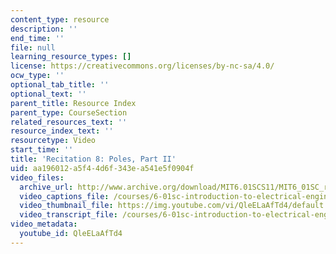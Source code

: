 ```yaml
---
content_type: resource
description: ''
end_time: ''
file: null
learning_resource_types: []
license: https://creativecommons.org/licenses/by-nc-sa/4.0/
ocw_type: ''
optional_tab_title: ''
optional_text: ''
parent_title: Resource Index
parent_type: CourseSection
related_resources_text: ''
resource_index_text: ''
resourcetype: Video
start_time: ''
title: 'Recitation 8: Poles, Part II'
uid: aa196012-a5f4-4d6f-343e-a541e5f0904f
video_files:
  archive_url: http://www.archive.org/download/MIT6.01SCS11/MIT6_01SC_rec8_300k.mp4
  video_captions_file: /courses/6-01sc-introduction-to-electrical-engineering-and-computer-science-i-spring-2011/7fbb4bddddcb5b319b6f3f0eaf398fa0_QleELaAfTd4.vtt
  video_thumbnail_file: https://img.youtube.com/vi/QleELaAfTd4/default.jpg
  video_transcript_file: /courses/6-01sc-introduction-to-electrical-engineering-and-computer-science-i-spring-2011/3a92424bbc56911bfcb9dcdfcaf7bfc2_QleELaAfTd4.pdf
video_metadata:
  youtube_id: QleELaAfTd4
---
```

